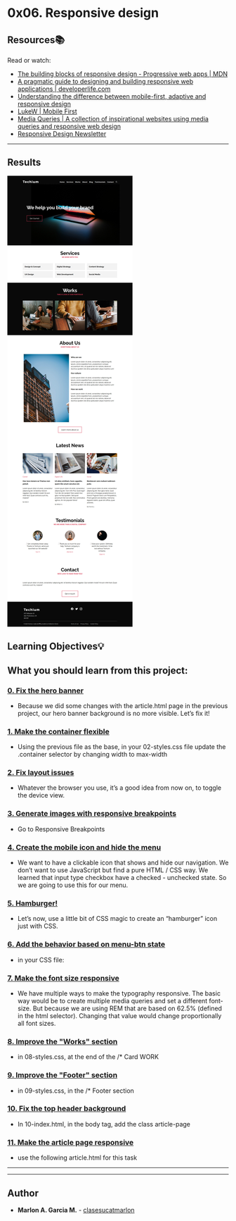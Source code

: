# 0x06. Responsive design 
## Resources:books: 
Read or watch: 
* [The building blocks of responsive design - Progressive web apps | MDN](https://intranet.hbtn.io/rltoken/xunPO8dNZy0mJpq8vbUMRA) 
* [A pragmatic guide to designing and building responsive web applications | developerlife.com](https://intranet.hbtn.io/rltoken/rs5zCrDpRaU6LD13-rG2yg) 
* [Understanding the difference between mobile-first, adaptive and responsive design](https://intranet.hbtn.io/rltoken/7W08yfp6vBGFlgoqZZc7eQ) 
* [LukeW | Mobile First](https://intranet.hbtn.io/rltoken/AMTqHMY4OeGET3nOdRH2uQ) 
* [Media Queries | A collection of inspirational websites using media queries and responsive web design](https://intranet.hbtn.io/rltoken/bk52ihWug_pe0QUghl99aQ) 
* [Responsive Design Newsletter](https://intranet.hbtn.io/rltoken/1k39DhswkQfzN7L4N7pO7w) 
--- 
  

  

## Results
![img](./images/screenshot.jpg)  
  

## Learning Objectives:bulb: 
What you should learn from this project: 
--- 
### [0. Fix the hero banner](./01-styles.css) 
* Because we did some changes with the article.html page in the previous project, our hero banner background is no more visible. Let’s fix it! 
### [1. Make the container flexible](./02-styles.css) 
* Using the previous file as the base, in your 02-styles.css file update the .container selector by changing width to max-width 
### [2. Fix layout issues](./02-1-styles.css) 
* Whatever the browser you use, it’s a good idea from now on, to toggle the device view. 
### [3. Generate images with responsive breakpoints](./03-index.html) 
* Go to Responsive Breakpoints 
### [4. Create the mobile icon and hide the menu](./04-index.html) 
* We want to have a clickable icon that shows and hide our navigation. We don’t want to use JavaScript but find a pure HTML / CSS way. We learned that input type checkbox have a checked - unchecked state. So we are going to use this for our menu. 
### [5. Hamburger!](./05-index.html) 
* Let’s now, use a little bit of CSS magic to create an “hamburger” icon just with CSS. 
### [6. Add the behavior based on menu-btn state](./06-index.html) 
* in your CSS file: 
### [7. Make the font size responsive](./07-index.html) 
* We have multiple ways to make the typography responsive. The basic way would be to create multiple media queries and set a different font-size. But because we are using REM that are based on 62.5% (defined in the html selector). Changing that value would change proportionally all font sizes. 
### [8. Improve the "Works" section](./08-index.html) 
* in 08-styles.css, at the end of the /* Card WORK 
### [9. Improve the "Footer" section](./09-index.html) 
* in 09-styles.css, in the /* Footer section 
### [10. Fix the top header background](./10-index.html) 
* In 10-index.html, in the body tag, add the class article-page 
### [11. Make the article page responsive](./100-article.html) 
* use the following article.html for this task 
---


--- 
## Author 
* **Marlon A. Garcia M.** - [clasesucatmarlon](https://github.com/clasesucatmarlon)
